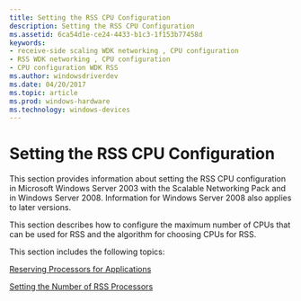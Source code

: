 ```yaml
---
title: Setting the RSS CPU Configuration
description: Setting the RSS CPU Configuration
ms.assetid: 6ca54d1e-ce24-4433-b1c3-1f153b77458d
keywords:
- receive-side scaling WDK networking , CPU configuration
- RSS WDK networking , CPU configuration
- CPU configuration WDK RSS
ms.author: windowsdriverdev
ms.date: 04/20/2017
ms.topic: article
ms.prod: windows-hardware
ms.technology: windows-devices
---
```


# Setting the RSS CPU Configuration





This section provides information about setting the RSS CPU configuration in Microsoft Windows Server 2003 with the Scalable Networking Pack and in Windows Server 2008. Information for Windows Server 2008 also applies to later versions.

This section describes how to configure the maximum number of CPUs that can be used for RSS and the algorithm for choosing CPUs for RSS.

This section includes the following topics:

[Reserving Processors for Applications](reserving-processors-for-applications.md)

[Setting the Number of RSS Processors](setting-the-number-of-rss-processors.md)

 

 





